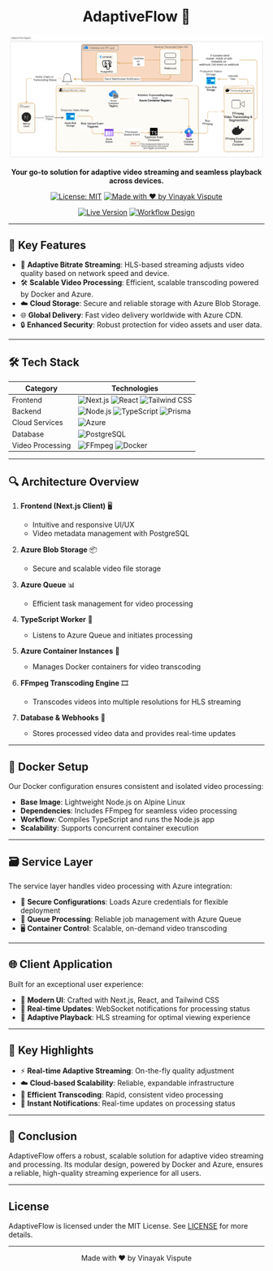 <div align="center">

# AdaptiveFlow 🎥

![AdaptiveFlow Banner](./client/public/assets/header-workflow.svg)

**Your go-to solution for adaptive video streaming and seamless playback across devices.**

[![License: MIT](https://img.shields.io/badge/License-MIT-yellow.svg)](https://opensource.org/licenses/MIT)
[![Made with ❤️ by Vinayak Vispute](https://img.shields.io/badge/Made%20with%20%E2%9D%A4%EF%B8%8F%20by-Vinayak%20Vispute-red)](https://github.com/VinayakVispute)

[![Live Version](https://img.shields.io/badge/Live%20Version-%2300C853.svg?style=for-the-badge&logo=firefox)]([https://adaptiveflow.example.com](https://adaptiveflow.visputevinayak.co/))
[![Workflow Design](https://img.shields.io/badge/Workflow%20Design-%23FF4081.svg?style=for-the-badge&logo=draw.io)](./client/public/assets/header-workflow.svg)

</div>

---

## 🚀 Key Features

- 📡 **Adaptive Bitrate Streaming**: HLS-based streaming adjusts video quality based on network speed and device.
- 🛠️ **Scalable Video Processing**: Efficient, scalable transcoding powered by Docker and Azure.
- ☁️ **Cloud Storage**: Secure and reliable storage with Azure Blob Storage.
- 🌐 **Global Delivery**: Fast video delivery worldwide with Azure CDN.
- 🔒 **Enhanced Security**: Robust protection for video assets and user data.

---

## 🛠 Tech Stack

| Category         | Technologies                                                                                                                                                                                                                                                                                                                         |
| ---------------- | ------------------------------------------------------------------------------------------------------------------------------------------------------------------------------------------------------------------------------------------------------------------------------------------------------------------------------------ |
| Frontend         | ![Next.js](https://img.shields.io/badge/Next.js-000000?style=for-the-badge&logo=next.js&logoColor=white) ![React](https://img.shields.io/badge/React-20232A?style=for-the-badge&logo=react&logoColor=61DAFB) ![Tailwind CSS](https://img.shields.io/badge/Tailwind_CSS-38B2AC?style=for-the-badge&logo=tailwind-css&logoColor=white) |
| Backend          | ![Node.js](https://img.shields.io/badge/Node.js-43853D?style=for-the-badge&logo=node.js&logoColor=white) ![TypeScript](https://img.shields.io/badge/TypeScript-007ACC?style=for-the-badge&logo=typescript&logoColor=white) ![Prisma](https://img.shields.io/badge/Prisma-3982CE?style=for-the-badge&logo=Prisma&logoColor=white)     |
| Cloud Services   | ![Azure](https://img.shields.io/badge/Azure-0089D6?style=for-the-badge&logo=microsoft-azure&logoColor=white)                                                                                                                                                                                                                         |
| Database         | ![PostgreSQL](https://img.shields.io/badge/PostgreSQL-316192?style=for-the-badge&logo=postgresql&logoColor=white)                                                                                                                                                                                                                    |
| Video Processing | ![FFmpeg](https://img.shields.io/badge/FFmpeg-007808?style=for-the-badge&logo=ffmpeg&logoColor=white) ![Docker](https://img.shields.io/badge/Docker-2496ED?style=for-the-badge&logo=docker&logoColor=white)                                                                                                                          |

---

## 🔍 Architecture Overview

1. **Frontend (Next.js Client)** 🖥️

   - Intuitive and responsive UI/UX
   - Video metadata management with PostgreSQL

2. **Azure Blob Storage** 📦

   - Secure and scalable video file storage

3. **Azure Queue** 📊

   - Efficient task management for video processing

4. **TypeScript Worker** 🔧

   - Listens to Azure Queue and initiates processing

5. **Azure Container Instances** 🐳

   - Manages Docker containers for video transcoding

6. **FFmpeg Transcoding Engine** 🎞️

   - Transcodes videos into multiple resolutions for HLS streaming

7. **Database & Webhooks** 📡
   - Stores processed video data and provides real-time updates

---

## 🐳 Docker Setup

Our Docker configuration ensures consistent and isolated video processing:

- **Base Image**: Lightweight Node.js on Alpine Linux
- **Dependencies**: Includes FFmpeg for seamless video processing
- **Workflow**: Compiles TypeScript and runs the Node.js app
- **Scalability**: Supports concurrent container execution

---

## 🗃 Service Layer

The service layer handles video processing with Azure integration:

- 🔐 **Secure Configurations**: Loads Azure credentials for flexible deployment
- 🔄 **Queue Processing**: Reliable job management with Azure Queue
- 🖥️ **Container Control**: Scalable, on-demand video transcoding

---

## 🌐 Client Application

Built for an exceptional user experience:

- 🎨 **Modern UI**: Crafted with Next.js, React, and Tailwind CSS
- 🔔 **Real-time Updates**: WebSocket notifications for processing status
- 🎥 **Adaptive Playback**: HLS streaming for optimal viewing experience

---

## 🔑 Key Highlights

- ⚡ **Real-time Adaptive Streaming**: On-the-fly quality adjustment
- ☁️ **Cloud-based Scalability**: Reliable, expandable infrastructure
- 🚀 **Efficient Transcoding**: Rapid, consistent video processing
- 📢 **Instant Notifications**: Real-time updates on processing status

---

## 📜 Conclusion

AdaptiveFlow offers a robust, scalable solution for adaptive video streaming and processing. Its modular design, powered by Docker and Azure, ensures a reliable, high-quality streaming experience for all users.

---

## License

AdaptiveFlow is licensed under the MIT License. See [LICENSE](LICENSE) for more details.

---

<div align="center">
  <p>Made with ❤️ by Vinayak Vispute</p>
</div>
